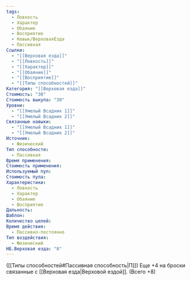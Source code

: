 ```yaml
---
tags:
  - Ловкость
  - Характер
  - Обаяние
  - Восприятие
  - Навык/ВерховаяЕзда
  - Пассивная
Ссылки:
  - "[[Верховая езда]]"
  - "[[Ловкость]]"
  - "[[Характер]]"
  - "[[Обаяние]]"
  - "[[Восприятие]]"
  - "[[Типы способностей]]"
Категория: "[[Верховая езда]]"
Стоимость: "30"
Стоимость выкупа: "30"
Уровни:
  - "[[Умелый Всадник 1]]"
  - "[[Умелый Всадник 2]]"
Связанные навыки:
  - "[[Умелый Всадник 1]]"
  - "[[Умелый Всадник 2]]"
Источник:
  - Физический
Тип способности:
  - Пассивная
Время применения: 
Стоимость применения: 
Используемый пул: 
Стоимость пула: 
Характеристики:
  - Ловкость
  - Характер
  - Обаяние
  - Восприятие
Дальность: 
Шаблон: 
Количество целей: 
Время действия:
  - Пассивно-постоянно
Тип воздействия:
  - Физический
НБ.Верховая езда: "8"
---
```

([[Типы способностей#Пассивная способность|П]]) Еще +4 на броски связанные с [[Верховая езда|Верховой ездой]]. (Всего +8)
